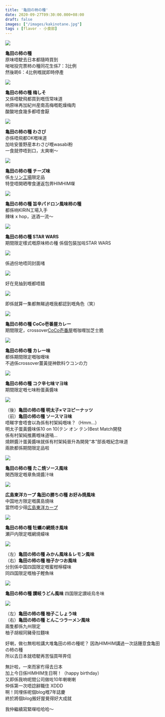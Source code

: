 ```yaml
---
title: '亀田の柿の種'
date: 2020-09-27T09:30:00.000+08:00
draft: false
images: ["/images/kakinotane.jpg"]
tags : [flavor - 小食部]
---
```




![](/images/kakinotane1.jpg)

**亀田の柿の種**  
原味唔駛去日本都隨時買到  
啱啱投完票柿の種同花生係7：3比例  
然後啲6：4比例嘅就即時停產  

![](/images/kakinotane2.jpg)

**亀田の柿の種 梅しそ**  
又係唔駛飛都買到嘅恆常味道  
响原味再加紀州産南高梅嘅乾燥梅肉  
酸酸地食幾多都唔會厭  

![](/images/kakinotane3.jpg)

**亀田の柿の種 わさび**  
亦係唔飛都OK嘅味道  
加咗安曇野産本わさび嘅wasabi粉  
一食就停唔到口，太爽喇～  

![](/images/kanagawa2d19.jpg)

**亀田の柿の種 チーズ味**  
係[キリン工場](https://hidie.net/kanagawa2d/)限定品  
特登唔開晒嚟食運返包畀HIMHIM㗎  

![](/images/kanagawakirin3.jpg)

**亀田の柿の種 旨辛パドロン風味柿の種**  
都係响KIRIN工場入手  
辣味 x hop，送酒一流～

![](/images/kakinotane4.jpg)

**亀田の柿の種 STAR WARS**  
期間限定樣式嘅原味柿の種
係個包裝加咗STAR WARS  

![](/images/kakinotane5.jpg)

係過份地唔同封面啫  

![](/images/kakinotane6.jpg)

好在見抽到嘅都唔錯

![](/images/kakinotane7.jpg)

即係就算一集都無睇過嘅我都認到嘅角色（笑）

![](/images/kakinotane8.jpg)

**亀田の柿の種 CoCo壱番屋カレー**  
期間限定，crossover[CoCo壱番屋](https://hidie.net/cocoichiban/)嘅咖喱加芝士脆  

![](/images/kakinotane9.jpg)

**亀田の柿の種 カレー味**  
都係期間限定嘅咖喱味  
不過係crossover薑黃提神飲料ウコンの力  

![](/images/kakinotane10.jpg)

**亀田の柿の種 コク辛七味マヨ味**  
期間限定嘅七味粉蛋黃醬味  

![](/images/kakinotane11.jpg)

（後）**亀田の柿の種 明太子×マヨピーナッツ**  
（前）**亀田の柿の種 ソースマヨ味**  
唔睇字會唔會以為係有村架純嘅味？（Hmm...）  
明太子蛋黃醬味係10 on 10(テン オン テン)Best Match開發  
係有村架純推薦嘅味道喎...  
燒餅醬汁蛋黃醬味就係有村架純晉升為開発“本”部長嘅紀念味道  
兩款都係期間限定品啦  

![](/images/kakinotane12.jpg)

**亀田の柿の種 たこ焼ソース風味**  
関西限定嘅章魚燒醬汁味  

![](/images/hiroshima8d7n.jpg)

**広島東洋カープ 亀田の勝ちの種 お好み焼風味**  
中国地方限定嘅廣島燒味  
當然唔少得[広島東洋カープ](https://hidie.net/hiroshima2f/)   

![](/images/kakinotane13.jpg)

**亀田の柿の種 牡蠣の網焼き風味**  
瀬戸内限定嘅網燒蠔味  

![](/images/kakinotane14.jpg)

（左）**亀田の柿の種 みかん風味＆レモン風味**  
（右）**亀田の柿の種 柚子かつお風味**  
分別係中国四国限定嘅蜜柑檸檬味  
同四国限定嘅柚子鰹魚味  

![](/images/kakinotane15.jpg)

**亀田の柿の種 讃岐うどん風味**
四国限定讃岐烏冬味  

![](/images/kakinotane16.jpg)

（左）**亀田の柿の種 柚子こしょう味**  
（右）**亀田の柿の種 とんこつラーメン風味**  
兩隻都係九州限定  
柚子胡椒同豬骨拉麵味  
  
  
  
好喇，做乜無啦啦講大堆亀田の柿の種呢？
因為HIMHIM講過一次話鍾意食亀田の柿の種  
所以去日本就唔駛再苦惱買咩畀佢  
  
無計啦，一來而家冇得去日本   
加上今日係HIMHIM生日啊！（happy birthday）    
又即係我响呢間公司做咗10年喇喇喇  
仲係第一次唔諗辭職住 XDDD  
啊！同埋係呢個blog嘅7年誌慶  
終於將個blog搬好屋覺得好大成就  
  
我仲繼續寫緊㗎哈哈哈～  
